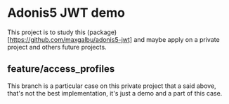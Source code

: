 # Adonis5 JWT demo

This project is to study this (package)[https://github.com/maxgalbu/adonis5-jwt] and maybe apply on a private project and others future projects.

## feature/access_profiles

This branch is a particular case on this private project that a said above, that's not the best implementation, it's just a demo and a part of this case.
